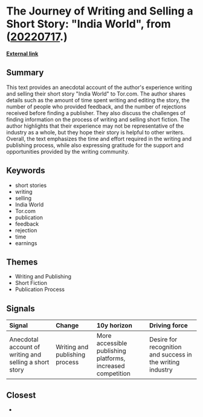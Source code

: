 # __The Journey of Writing and Selling a Short Story: "India World"__, from ([20220717](https://kghosh.substack.com/p/20220717).)

__[External link](https://superamit.substack.com/p/short-stories-how-much-do-you-make)__



## Summary

This text provides an anecdotal account of the author's experience writing and selling their short story "India World" to Tor.com. The author shares details such as the amount of time spent writing and editing the story, the number of people who provided feedback, and the number of rejections received before finding a publisher. They also discuss the challenges of finding information on the process of writing and selling short fiction. The author highlights that their experience may not be representative of the industry as a whole, but they hope their story is helpful to other writers. Overall, the text emphasizes the time and effort required in the writing and publishing process, while also expressing gratitude for the support and opportunities provided by the writing community.

## Keywords

* short stories
* writing
* selling
* India World
* Tor.com
* publication
* feedback
* rejection
* time
* earnings

## Themes

* Writing and Publishing
* Short Fiction
* Publication Process

## Signals

| Signal                                                 | Change                         | 10y horizon                                                 | Driving force                                              |
|:-------------------------------------------------------|:-------------------------------|:------------------------------------------------------------|:-----------------------------------------------------------|
| Anecdotal account of writing and selling a short story | Writing and publishing process | More accessible publishing platforms, increased competition | Desire for recognition and success in the writing industry |

## Closest

* 